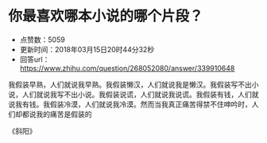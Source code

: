 # 你最喜欢哪本小说的哪个片段？
- 点赞数：5059
- 更新时间：2018年03月15日20时44分32秒
- 回答url：https://www.zhihu.com/question/268052080/answer/339910648
<body>
 <p data-pid="4SLp322w">我假装早熟，人们就说我早熟。我假装懒汉，人们就说我是懒汉。我假装写不出小说，人们就说我写不出小说。我假装说谎，人们就说我说谎。我假装有钱，人们就说我有钱。我假装冷漠，人们就说我冷漠。然而当我真正痛苦得禁不住呻吟时，人们却都说我的痛苦是假装的</p>
 <p data-pid="6liCW3RP">《斜阳》</p>
</body>